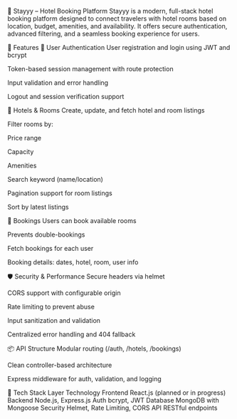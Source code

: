 🏨 Stayyy – Hotel Booking Platform
Stayyy is a modern, full-stack hotel booking platform designed to connect travelers with hotel rooms based on location, budget, amenities, and availability. It offers secure authentication, advanced filtering, and a seamless booking experience for users.

🚀 Features
👤 User Authentication
User registration and login using JWT and bcrypt

Token-based session management with route protection

Input validation and error handling

Logout and session verification support

🏨 Hotels & Rooms
Create, update, and fetch hotel and room listings

Filter rooms by:

Price range

Capacity

Amenities

Search keyword (name/location)

Pagination support for room listings

Sort by latest listings

📅 Bookings
Users can book available rooms

Prevents double-bookings

Fetch bookings for each user

Booking details: dates, hotel, room, user info

🛡️ Security & Performance
Secure headers via helmet

CORS support with configurable origin

Rate limiting to prevent abuse

Input sanitization and validation

Centralized error handling and 404 fallback

📦 API Structure
Modular routing (/auth, /hotels, /bookings)

Clean controller-based architecture

Express middleware for auth, validation, and logging

🧱 Tech Stack
Layer	Technology
Frontend	React.js (planned or in progress)
Backend	Node.js, Express.js
Auth	bcrypt, JWT
Database	MongoDB with Mongoose
Security	Helmet, Rate Limiting, CORS
API	RESTful endpoints